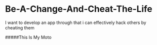 # Be-A-Change-And-Cheat-The-Life
I want to develop an app  through that i  can effectively hack others by cheating them

#####This Is My Moto
